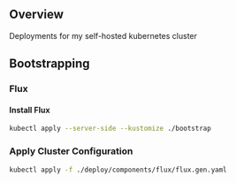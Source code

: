 ## Overview

Deployments for my self-hosted kubernetes cluster

## Bootstrapping

### Flux

#### Install Flux

```sh
kubectl apply --server-side --kustomize ./bootstrap
```

### Apply Cluster Configuration

```sh
kubectl apply -f ./deploy/components/flux/flux.gen.yaml
```
